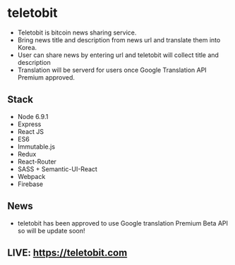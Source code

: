 # teletobit
- Teletobit is bitcoin news sharing service.
- Bring news title and description from news url and translate them into Korea.
- User can share news by entering url and teletobit will collect title and description
- Translation will be serverd for users once Google Translation API Premium approved.

## Stack
- Node 6.9.1
- Express 
- React JS
- ES6
- Immutable.js
- Redux
- React-Router
- SASS + Semantic-UI-React
- Webpack
- Firebase


## News
- teletobit has been approved to use Google translation Premium Beta API so will be update soon!

## LIVE: https://teletobit.com

